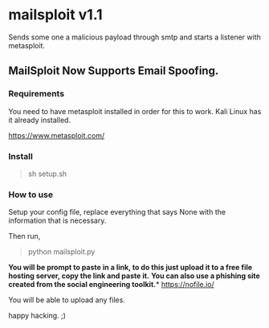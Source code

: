 # mailsploit v1.1
Sends some one a malicious payload through smtp and starts a listener with metasploit.

## MailSploit Now Supports Email Spoofing.

### Requirements
You need to have metasploit installed in order for this to work.
Kali Linux has it already installed.

https://www.metasploit.com/


### Install

> sh setup.sh

### How to use

Setup your config file, replace everything that says None with the information that is necessary.

Then run,

> python mailsploit.py

**You will be prompt to paste in a link, to do this just upload it to a free file hosting server, copy the link and paste it.**
**You can also use a phishing site created from the social engineering toolkit.***
[https://nofile.io/  ](https://nofile.io/  )

You will be able to upload any files.

happy hacking. ;)
